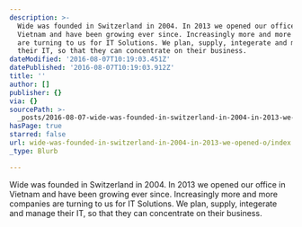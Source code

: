 ```yaml
---
description: >-
  Wide was founded in Switzerland in 2004. In 2013 we opened our office in
  Vietnam and have been growing ever since. Increasingly more and more companies
  are turning to us for IT Solutions. We plan, supply, integerate and manage
  their IT, so that they can concentrate on their business.
dateModified: '2016-08-07T10:19:03.451Z'
datePublished: '2016-08-07T10:19:03.912Z'
title: ''
author: []
publisher: {}
via: {}
sourcePath: >-
  _posts/2016-08-07-wide-was-founded-in-switzerland-in-2004-in-2013-we-opened-o.md
hasPage: true
starred: false
url: wide-was-founded-in-switzerland-in-2004-in-2013-we-opened-o/index.html
_type: Blurb

---
```

Wide was founded in Switzerland in 2004\. In 2013 we opened our office in Vietnam and have been growing ever since. Increasingly more and more companies are turning to us for IT Solutions. We plan, supply, integerate and manage their IT, so that they can concentrate on their business.
